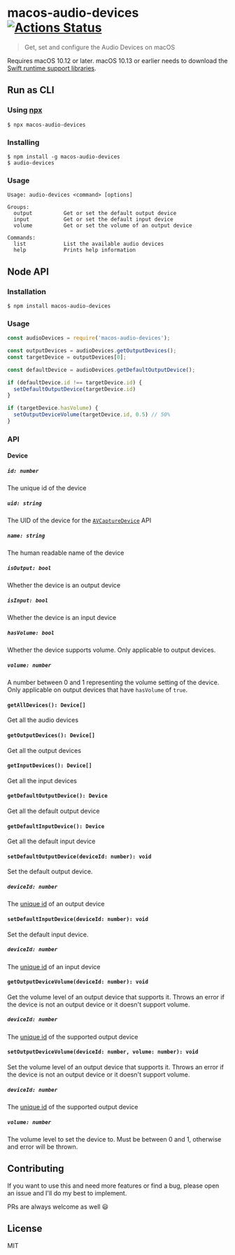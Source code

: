 # macos-audio-devices [![Actions Status](https://github.com/karaggeorge/macos-audio-devices/workflows/Node%20CI/badge.svg)](https://github.com/karaggeorge/macos-audio-devices/actions)


> Get, set and configure the Audio Devices on macOS

Requires macOS 10.12 or later. macOS 10.13 or earlier needs to download the [Swift runtime support libraries](https://support.apple.com/kb/DL1998).

## Run as CLI

### Using [npx](https://github.com/zkat/npx)

```
$ npx macos-audio-devices
```

### Installing

```
$ npm install -g macos-audio-devices
$ audio-devices
```

### Usage

```
Usage: audio-devices <command> [options]

Groups:
  output          Get or set the default output device
  input           Get or set the default input device
  volume          Get or set the volume of an output device

Commands:
  list            List the available audio devices
  help            Prints help information
```

## Node API

### Installation

```
$ npm install macos-audio-devices
```

### Usage

```js
const audioDevices = require('macos-audio-devices');

const outputDevices = audioDevices.getOutputDevices();
const targetDevice = outputDevices[0];

const defaultDevice = audioDevices.getDefaultOutputDevice();

if (defaultDevice.id !== targetDevice.id) {
  setDefaultOutputDevice(targetDevice.id)
}

if (targetDevice.hasVolume) {
  setOutputDeviceVolume(targetDevice.id, 0.5) // 50%
}
```

### API

#### Device

##### `id: number`

The unique id of the device 

##### `uid: string`

The UID of the device for the [`AVCaptureDevice`](https://developer.apple.com/documentation/avfoundation/avcapturedevice) API

##### `name: string`

The human readable name of the device

##### `isOutput: bool`

Whether the device is an output device

##### `isInput: bool`

Whether the device is an input device

##### `hasVolume: bool`

Whether the device supports volume. Only applicable to output devices.

##### `volume: number`

A number between 0 and 1 representing the volume setting of the device. Only applicable on output devices that have `hasVolume` of `true`.

#### `getAllDevices(): Device[]`

Get all the audio devices

#### `getOutputDevices(): Device[]`

Get all the output devices

#### `getInputDevices(): Device[]`

Get all the input devices

#### `getDefaultOutputDevice(): Device`

Get all the default output device

#### `getDefaultInputDevice(): Device`

Get all the default input device

#### `setDefaultOutputDevice(deviceId: number): void`

Set the default output device.

##### `deviceId: number`

The [unique id](#id-number) of an output device

#### `setDefaultInputDevice(deviceId: number): void`

Set the default input device.

##### `deviceId: number`

The [unique id](#id-number) of an input device

#### `getOutputDeviceVolume(deviceId: number): void`

Get the volume level of an output device that supports it. Throws an error if the device is not an output device or it doesn't support volume.

##### `deviceId: number`

The [unique id](#id-number) of the supported output device

#### `setOutputDeviceVolume(deviceId: number, volume: number): void`

Set the volume level of an output device that supports it. Throws an error if the device is not an output device or it doesn't support volume.

##### `deviceId: number`

The [unique id](#id-number) of the supported output device

##### `volume: number`

The volume level to set the device to. Must be between 0 and 1, otherwise and error will be thrown.

## Contributing

If you want to use this and need more features or find a bug, please open an issue and I'll do my best to implement.

PRs are always welcome as well 😃

## License

MIT
